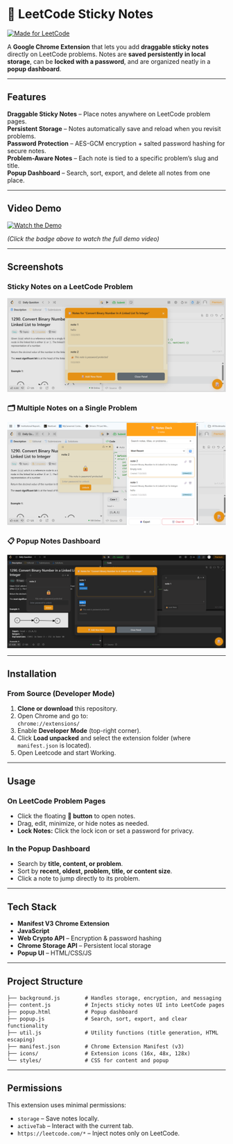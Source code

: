 # 📝 LeetCode Sticky Notes
[![Made for LeetCode](https://img.shields.io/badge/Made%20for-LeetCode-orange?logo=leetcode)](https://leetcode.com/)

A **Google Chrome Extension** that lets you add **draggable sticky notes** directly on LeetCode problems. Notes are **saved persistently in local storage**, can be **locked with a password**, and are organized neatly in a **popup dashboard**.

---

## Features

**Draggable Sticky Notes** – Place notes anywhere on LeetCode problem pages.  
**Persistent Storage** – Notes automatically save and reload when you revisit problems.  
**Password Protection** – AES-GCM encryption + salted password hashing for secure notes.  
**Problem-Aware Notes** – Each note is tied to a specific problem’s slug and title.   
**Popup Dashboard** – Search, sort, export, and delete all notes from one place.   

---

## Video Demo

[![Watch the Demo](https://img.shields.io/badge/▶%20Watch%20Demo-Click%20Here-red?style=for-the-badge&logo=youtube)](https://youtu.be/uzi-zAEZq9Q)

*(Click the badge above to watch the full demo video)*

---

## Screenshots

### Sticky Notes on a LeetCode Problem
![A seperate panel for each problem/page](screenshots/1.png)

### 🗂️ Multiple Notes on a Single Problem
![Popup Dashboard where are notes are displayed irrespective of problem](screenshots/2.png)

### 📋 Popup Notes Dashboard
![Dark mode for late nocturnals](screenshots/3.png)

---

## Installation

### **From Source (Developer Mode)**

1. **Clone or download** this repository.
2. Open Chrome and go to:  
   `chrome://extensions/`
3. Enable **Developer Mode** (top-right corner).
4. Click **Load unpacked** and select the extension folder (where `manifest.json` is located).
5. Open Leetcode and start Working.

---

## Usage

### **On LeetCode Problem Pages**
- Click the floating **📝 button** to open notes.
- Drag, edit, minimize, or hide notes as needed.
- **Lock Notes:** Click the lock icon or set a password for privacy.

### **In the Popup Dashboard**
- Search by **title, content, or problem**.
- Sort by **recent, oldest, problem, title, or content size**.
- Click a note to jump directly to its problem.

---

## Tech Stack

- **Manifest V3 Chrome Extension**  
- **JavaScript**  
- **Web Crypto API** – Encryption & password hashing  
- **Chrome Storage API** – Persistent local storage  
- **Popup UI** – HTML/CSS/JS  

---

## Project Structure

```
├── background.js        # Handles storage, encryption, and messaging
├── content.js           # Injects sticky notes UI into LeetCode pages
├── popup.html           # Popup dashboard
├── popup.js             # Search, sort, export, and clear functionality
├── util.js              # Utility functions (title generation, HTML escaping)
├── manifest.json        # Chrome Extension Manifest (v3)
├── icons/               # Extension icons (16x, 48x, 128x)
└── styles/              # CSS for content and popup
```

---

## Permissions
This extension uses minimal permissions:
- `storage` – Save notes locally.  
- `activeTab` – Interact with the current tab.  
- `https://leetcode.com/*` – Inject notes only on LeetCode.
